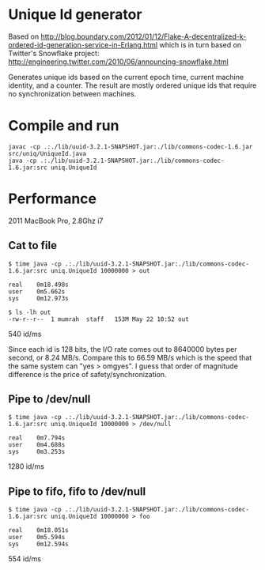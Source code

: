 # Unique Id generator

Based on http://blog.boundary.com/2012/01/12/Flake-A-decentralized-k-ordered-id-generation-service-in-Erlang.html
which is in turn based on Twitter's Snowflake project: http://engineering.twitter.com/2010/06/announcing-snowflake.html

Generates unique ids based on the current epoch time, current machine identity,
and a counter. The result are mostly ordered unique ids that require no
synchronization between machines.


# Compile and run

    javac -cp .:./lib/uuid-3.2.1-SNAPSHOT.jar:./lib/commons-codec-1.6.jar src/uniq/UniqueId.java
    java -cp .:./lib/uuid-3.2.1-SNAPSHOT.jar:./lib/commons-codec-1.6.jar:src uniq.UniqueId

# Performance

2011 MacBook Pro, 2.8Ghz i7

## Cat to file

    $ time java -cp .:./lib/uuid-3.2.1-SNAPSHOT.jar:./lib/commons-codec-1.6.jar:src uniq.UniqueId 10000000 > out
    
    real    0m18.498s
    user    0m5.662s
    sys     0m12.973s

    $ ls -lh out
    -rw-r--r--  1 mumrah  staff   153M May 22 10:52 out

540 id/ms

Since each id is 128 bits, the I/O rate comes out to 8640000 bytes per second, or 8.24 MB/s.
Compare this to 66.59 MB/s which is the speed that the same system can "yes > omgyes". I guess that order of
magnitude difference is the price of safety/synchronization.

## Pipe to /dev/null

    $ time java -cp .:./lib/uuid-3.2.1-SNAPSHOT.jar:./lib/commons-codec-1.6.jar:src uniq.UniqueId 10000000 > /dev/null

    real    0m7.794s
    user    0m4.688s
    sys     0m3.253s

1280 id/ms

## Pipe to fifo, fifo to /dev/null

    $ time java -cp .:./lib/uuid-3.2.1-SNAPSHOT.jar:./lib/commons-codec-1.6.jar:src uniq.UniqueId 10000000 > foo

    real    0m18.051s
    user    0m5.594s
    sys     0m12.594s

554 id/ms



